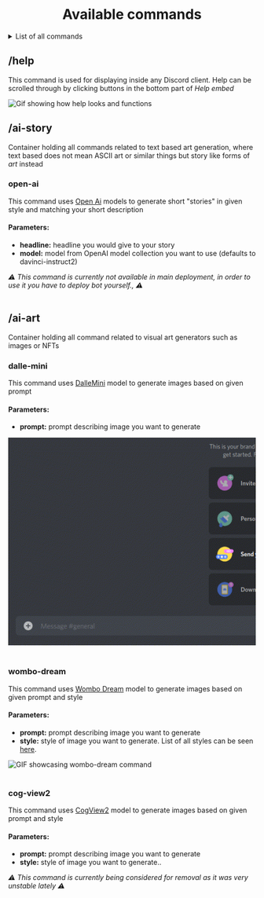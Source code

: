 <div align="center">
    <h1> Available commands </h1>
</div>

<div id="top"></div>

<!-- Table of contents -->
<details>
    <summary> List of all commands </summary>
    <ol>
        <li>
            <a href="#help">/help</a>
        </li>
        <li>
            <a href="#ai-story">/ai-story</a>
            <ul href="#ai-story">
                <li><a href="#open-ai">open-ai</a></li>            
            </ul>
        </li>
        <li>
            <a href="#ai-art">/ai-art</a>
            <ul>
                <li><a href="#dalle-mini">dalle-mini</a></li>
                <li><a href="#wombo-dream">wombo-dream</a></li>
                <li><a href="#cog-view2">cog-view2</a></li>
            </ul>
        </li>
    </ol>
</details>

<div id="help">
    <h2> /help </h2>
    <p>This command is used for displaying inside any Discord client. Help can be scrolled through by clicking buttons in the bottom part of <i>Help embed</i></p>
    <img src="https://raw.githubusercontent.com/karafra/ai-art/main/.github/images/help-showcase.gif" alt="Gif showing how help looks and functions"> 
</div>

<div id="ai-story">
    <h2> /ai-story </h2>
    Container holding all commands related to text based art generation, where text based does not mean ASCII art or similar things but story like forms of <i>art</i> instead    
    <br>
    <div id="open-ai">
        <h3>open-ai</h3>
        <p> This command uses <a href="https://openai.com">Open Ai</a> models to generate short "stories" in given style and matching your short description </p>
        <h4>Parameters:</h4>
        <ul>
            <li>
                <b>headline:</b> headline you would give to your story
            </li>
            <li>
                <b>model:</b> model from OpenAI model collection you want to use (defaults to davinci-instruct2)
            </li>
        </ul>
        <i>⚠️ This command is currently not available in main deployment, in order to use it you have to deploy bot yourself., ⚠️</i>
    <br>
    </div>
</div>

<br>

<div id="ai-art">
    <h2> /ai-art </h2>
    Container holding all command related to visual art generators such as images or NFTs
    <br>
    <div id="dalle-mini">
        <h3>dalle-mini</h3>
        <p> This command uses <a href="https://www.craiyon.com/">DalleMini</a> model to generate images based on given prompt</p>
        <h4>Parameters:</h4>
        <ul>
            <li>
                <b>prompt:</b> prompt describing image you want to generate
            </li>
        </ul>
        <img src="https://raw.githubusercontent.com/karafra/ai-art/main/.github/images/showcase.gif" alt="GIF showcasing dalle mini command">
    </div>
    <br>
    <div id="wombo-dream">
        <h3>wombo-dream</h3>
        <p> This command uses <a href="https://app.wombo.art/">Wombo Dream</a> model to generate images based on given prompt and style</p>
        <h4>Parameters:</h4>
        <ul>
            <li>
                <b>prompt:</b> prompt describing image you want to generate
            </li>
            <li>
                <b>style:</b> style of image you want to generate. List of all styles can be seen <a href="https://app.wombo.art/">here</a>.   
            </li>
        </ul>
        <img src="https://cdn.discordapp.com/attachments/984920367535652927/1011648542399529010/preview.gif" alt="GIF showcasing wombo-dream command">
    </div>
    <br>
    <div id="cog-view2">
        <h3>cog-view2</h3>
        <p> This command uses <a href="https://github.com/THUDM/CogView2">CogView2</a> model to generate images based on given prompt and style</p>
        <h4>Parameters:</h4>
        <ul>
            <li>
                <b>prompt:</b> prompt describing image you want to generate
            </li>
            <li>
                <b>style:</b> style of image you want to generate..   
            </li>
        </ul>
        <i>⚠️ This command is currently being considered for removal as it was very unstable lately ⚠️</i>
    </div>
</div>